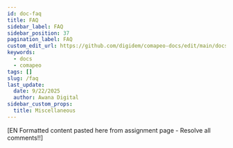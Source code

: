 ```yaml
---
id: doc-faq
title: FAQ
sidebar_label: FAQ
sidebar_position: 37
pagination_label: FAQ
custom_edit_url: https://github.com/digidem/comapeo-docs/edit/main/docs/faq.md
keywords:
  - docs
  - comapeo
tags: []
slug: /faq
last_update:
  date: 9/22/2025
  author: Awana Digital
sidebar_custom_props:
  title: Miscellaneous
---
```


[EN Formatted content pasted here from assignment page - Resolve all comments!!]

